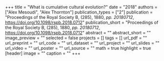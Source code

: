+++
title = "What is cumulative cultural evolution?"
date = "2018"
authors = ["Alex Mesoudi", "Alex Thornton"]
publication_types = ["2"]
publication = "Proceedings of the Royal Society B, (285), 1880, _pp. 20180712_, https://doi.org/10.1098/rspb.2018.0712"
publication_short = "Proceedings of the Royal Society B, (285), 1880, _pp. 20180712_, https://doi.org/10.1098/rspb.2018.0712"
abstract = ""
abstract_short = ""
image_preview = ""
selected = false
projects = []
tags = []
url_pdf = ""
url_preprint = ""
url_code = ""
url_dataset = ""
url_project = ""
url_slides = ""
url_video = ""
url_poster = ""
url_source = ""
math = true
highlight = true
[header]
image = ""
caption = ""
+++
